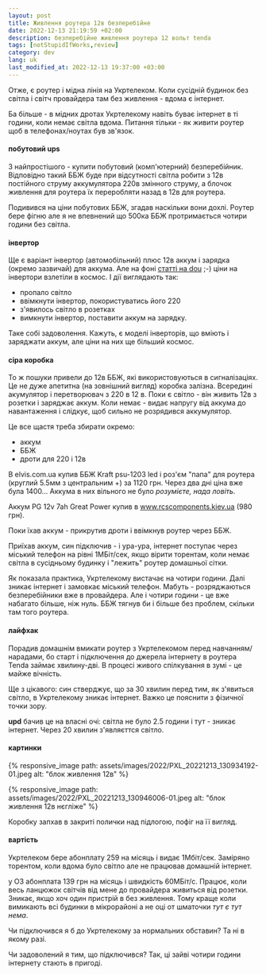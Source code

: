 ```yaml
---
layout: post
title: Живлення роутера 12в безперебійне
date: 2022-12-13 21:19:59 +02:00
description: безперебійне живлення роутера 12 вольт tenda
tags: [notStupidIfWorks,review]
category: dev
lang: uk
last_modified_at: 2022-12-13 19:37:00 +03:00
---
```


Отже, є роутер і мідна лінія на Укртелеком.
Коли сусідній будинок без світла і світч провайдера там без живлення - вдома є інтернет.

Ба більше - в мідних дротах Укртелекому навіть буває інтернет в ті години, коли немає світла вдома.
Питання тільки - як живити роутер щоб в телефонах/ноутах був зв'язок.

#### побутовий ups
З найпростішого - купити побутовий (комп'ютерний) безперебійник. 
Відповідно такий ББЖ буде при відсутності світла робити з 12в постійного струму аккумулятора 220в змінного струму, а блочок живлення для роутера їх переробляти назад в 12в для роутера.

Подивився на ціни побутових ББЖ, згадав наскільки вони дохлі.
Роутер бере фігню але я не впевнений що 500ка ББЖ протримається чотири години без світла.

#### інвертор
Ще є варіант інвертор (автомобільний) плюс 12в аккум і зарядка (окремо зазвичай) для аккума.
Але на фоні [статті на dou](https://gamedev.dou.ua/forums/topic/40697/) ;-) ціни на інвертори взлетіли в космос.
І дії виглядають так: 
- пропало світло
- ввімкнути інвертор, покористуватись його 220
- з'явилось світло в розетках
- вимкнути інвертор, поставити аккум на зарядку.

Таке собі задоволення.
Кажуть, є моделі інверторів, що вміють і заряджати аккум, але ціни на них ще більший космос.

#### сіра коробка
То ж пошуки привели до 12в ББЖ, які використовуються в сигналізаціях.
Це не дуже апетитна  (на зовнішний вигляд) коробка залізна. 
Всередині акумулятор і перетворювач з 220 в 12 в.
Поки є світло - він живить 12в з розетки і заряджає аккум.
Коли немає - видає напругу від аккума до навантаження і слідкує, щоб сильно не розрядився аккумулятор.

Це все щастя треба збирати окремо:
- аккум
- ББЖ
- дроти для 220 і 12в

В elvis.com.ua купив ББЖ Kraft psu-1203 led і роз'єм "папа" для роутера 
(круглий 5.5мм з центральним +) за 1120 грн. 
Через два дні ціна вже була 1400...
Аккума в них вільного не було _розумієте, нада ловіть_.

Аккум PG 12v 7ah Great Power купив в www.rcscomponents.kiev.ua (980 грн).

Поки їхав аккум - прикрутив дроти і ввімкнув роутер через ББЖ.

Приїхав аккум, син підключив - і ура-ура, інтернет поступає через міський телефон на рівні 1МБіт/сек, якщо вірити торентам, коли немає світла в сусідньому будинку і "лежить" роутер домашньої сітки.

Як показала практика, Укртелекому вистачає на чотири години.
Далі зникає інтернет і замовкає міський телефон.
Мабуть - розряджаються безперебійники вже в провайдера.
Але і чотири години - це вже набагато більше, ніж нуль.
ББЖ тягнув би і більше без проблем, скільки там того роутера.

#### лайфхак 
Порадив домашнім вмикати роутер з Укртелекомом перед навчанням/нарадами, бо старт і  підключення до джерела інтернету в роутера Tenda займає хвилину-дві.
В процесі живого спілкування в зумі - це майже вічність.

Ще з цікавого: син стверджує, що за 30 хвилин перед тим, як з'явиться світло, в Укртелекому зникає інтернет.
Важко це пояснити з фізичної точки зору.

**upd** бачив це на власні очі: 
світла не було 2.5 години і тут - зникає інтернет. 
Через 20 хвилин з'являєттся світло.

#### картинки

{% responsive_image path: assets/images/2022/PXL_20221213_130934192-01.jpeg alt: "блок живлення 12в" %}

{% responsive_image path: assets/images/2022/PXL_20221213_130946006-01.jpeg alt: "блок живлення 12в нєгліже" %}

Коробку запхав в закриті полички над підлогою, пофіг на її вигляд.

#### вартість
Укртелеком бере абонплату 259 на місяць і видає 1Мбіт/сек.
Заміряно торентом, коли вдома було світло але не працював домашній інтернет.

у O3 абонплата 139 грн на місяць і швидкість 60МБіт/с.
Працює, коли весь ланцюжок світчів від мене до провайдера живиться від розетки.
Зникає, якщо хоч один пристрій в без живлення. 
Тому краще коли вимикають всі будинки в мікрорайоні а не оці от шматочки _тут є тут нема_.

Чи підключився я б до Укртелекому за нормальних обставин?
Та ні в якому разі.

Чи задоволений я тим, що підключився?
Так, ці зайві чотири години інтернету стають в пригоді. 

